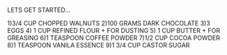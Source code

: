 LETS GET STARTED...

1)3/4 CUP CHOPPED WALNUTS
2)100 GRAMS DARK CHOCOLATE
3)3 EGGS 
4) 1 CUP REFINED FLOUR + FOR DUSTING
5) 1 CUP BUTTER + FOR GREASING
6)1 TEASPOON COFFEE POWDER
7)1/2 CUP COCOA POWDER
8)1 TEASPOON VANILA ESSENCE 
9)1 3/4 CUP CASTOR SUGAR